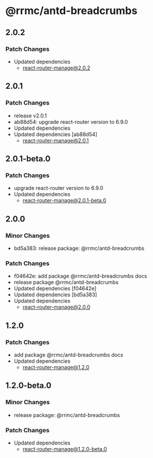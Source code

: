 # @rrmc/antd-breadcrumbs

## 2.0.2

### Patch Changes

- Updated dependencies
  - react-router-manage@2.0.2

## 2.0.1

### Patch Changes

- release v2.0.1
- ab88d54: upgrade react-router version to 6.9.0
- Updated dependencies
- Updated dependencies [ab88d54]
  - react-router-manage@2.0.1

## 2.0.1-beta.0

### Patch Changes

- upgrade react-router version to 6.9.0
- Updated dependencies
  - react-router-manage@2.0.1-beta.0

## 2.0.0

### Minor Changes

- bd5a383: release package: @rrmc/antd-breadcrumbs

### Patch Changes

- f04642e: add package @rrmc/antd-breadcrumbs docs
- release package @rrmc/antd-breadcrumbs
- Updated dependencies [f04642e]
- Updated dependencies [bd5a383]
- Updated dependencies
  - react-router-manage@2.0.0

## 1.2.0

### Patch Changes

- add package @rrmc/antd-breadcrumbs docs
- Updated dependencies
  - react-router-manage@1.2.0

## 1.2.0-beta.0

### Minor Changes

- release package: @rrmc/antd-breadcrumbs

### Patch Changes

- Updated dependencies
  - react-router-manage@1.2.0-beta.0
